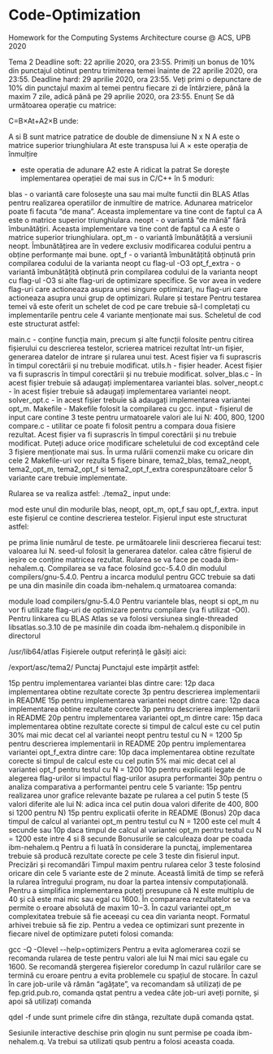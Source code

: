 # Code-Optimization
Homework for the Computing Systems Architecture course @ ACS, UPB 2020

Tema 2
Deadline soft: 22 aprilie 2020, ora 23:55. Primiți un bonus de 10% din punctajul obtinut pentru trimiterea temei înainte de 22 aprilie 2020, ora 23:55.
Deadline hard: 29 aprilie 2020, ora 23:55. Veți primi o depunctare de 10% din punctajul maxim al temei pentru fiecare zi de întârziere, până la maxim 7 zile, adică până pe 29 aprilie 2020, ora 23:55.
Enunț
Se dă următoarea operație cu matrice:

C=B×At+A2×B
unde:

A si B sunt matrice patratice de double de dimensiune N x N
A este o matrice superior triunghiulara
At este transpusa lui A
× este operația de înmulțire
+ este operatia de adunare
A2 este A ridicat la patrat
Se dorește implementarea operației de mai sus in C/C++ în 5 moduri:

blas - o variantă care folosește una sau mai multe functii din BLAS Atlas pentru realizarea operatiilor de inmultire de matrice. Adunarea matricelor poate fi facuta “de mana”. Aceasta implementare va tine cont de faptul ca A este o matrice superior triunghiulara.
neopt - o variantă “de mână” fără îmbunătățiri. Aceasta implementare va tine cont de faptul ca A este o matrice superior triunghiulara.
opt_m - o variantă îmbunătățită a versiunii neopt. Îmbunătățirea are în vedere exclusiv modificarea codului pentru a obține performanțe mai bune.
opt_f - o variantă îmbunătățită obținută prin compilarea codului de la varianta neopt cu flag-ul -O3
opt_f_extra - o variantă îmbunătățită obținută prin compilarea codului de la varianta neopt cu flag-ul -O3 si alte flag-uri de optimizare specifice. Se vor avea in vedere flag-uri care actioneaza asupra unei singure optimizari, nu flag-uri care actioneaza asupra unui grup de optimizari.
Rulare și testare
Pentru testarea temei vă este oferit un schelet de cod pe care trebuie să-l completați cu implementarile pentru cele 4 variante menționate mai sus. Scheletul de cod este structurat astfel:

main.c - conține funcția main, precum și alte funcții folosite pentru citirea fișierului cu descrierea testelor, scrierea matricei rezultat într-un fișier, generarea datelor de intrare și rularea unui test. Acest fișier va fi suprascris în timpul corectării și nu trebuie modificat.
utils.h - fișier header. Acest fișier va fi suprascris în timpul corectării și nu trebuie modificat.
solver_blas.c - în acest fișier trebuie să adaugați implementarea variantei blas.
solver_neopt.c - în acest fișier trebuie să adaugați implementarea variantei neopt.
solver_opt.c - în acest fișier trebuie să adaugați implementarea variantei opt_m.
Makefile - Makefile folosit la compilarea cu gcc.
input - fișierul de input care contine 3 teste pentru urmatoarele valori ale lui N: 400, 800, 1200
compare.c - utilitar ce poate fi folosit pentru a compara doua fisiere rezultat. Acest fișier va fi suprascris în timpul corectării și nu trebuie modificat.
Puteți aduce orice modificare scheletului de cod exceptând cele 3 fișiere menționate mai sus.
În urma rulării comenzii make cu oricare din cele 2 Makefile-uri vor rezulta 5 fișere binare, tema2_blas, tema2_neopt, tema2_opt_m, tema2_opt_f si tema2_opt_f_extra corespunzătoare celor 5 variante care trebuie implementate.

Rularea se va realiza astfel:
./tema2_<mod> input 
unde:

mod este unul din modurile blas, neopt, opt_m, opt_f sau opt_f_extra.
input este fișierul ce contine descrierea testelor.
Fișierul input este structurat astfel:

pe prima linie numărul de teste.
pe următoarele linii descrierea fiecarui test:
valoarea lui N.
seed-ul folosit la generarea datelor.
calea către fișierul de ieșire ce conține matricea rezultat.
Rularea se va face pe coada ibm-nehalem.q. Compilarea se va face folosind gcc-5.4.0 din modulul compilers/gnu-5.4.0. Pentru a incarca modulul pentru GCC trebuie sa dati pe una din masinile din coada ibm-nehalem.q urmatoarea comanda:

 module load compilers/gnu-5.4.0 
Pentru variantele blas, neopt si opt_m nu vor fi utilizate flag-uri de optimizare pentru compilare (va fi utilizat -O0). Pentru linkarea cu BLAS Atlas se va folosi versiunea single-threaded libsatlas.so.3.10 de pe masinile din coada ibm-nehalem.q disponibile in directorul

/usr/lib64/atlas
Fișierele output referință le găsiți aici:

 /export/asc/tema2/
Punctaj
Punctajul este impărțit astfel:

15p pentru implementarea variantei blas dintre care:
12p daca implementarea obtine rezultate corecte
3p pentru descrierea implementarii in README
15p pentru implementarea variantei neopt dintre care:
12p daca implementarea obtine rezultate corecte
3p pentru descrierea implementarii in README
20p pentru implementarea variantei opt_m dintre care:
15p daca implementarea obtine rezultate corecte si timpul de calcul este cu cel putin 30% mai mic decat cel al variantei neopt pentru testul cu N = 1200
5p pentru descrierea implementarii in README
20p pentru implementarea variantei opt_f_extra dintre care:
10p daca implementarea obtine rezultate corecte si timpul de calcul este cu cel putin 5% mai mic decat cel al variantei opt_f pentru testul cu N = 1200
10p pentru explicatii legate de alegerea flag-urilor si impactul flag-urilor asupra performantei
30p pentru o analiza comparativa a performantei pentru cele 5 variante:
15p pentru realizarea unor grafice relevante bazate pe rularea a cel putin 5 teste (5 valori diferite ale lui N: adica inca cel putin doua valori diferite de 400, 800 si 1200 pentru N)
15p pentru explicatii oferite in README
(Bonus)
20p daca timpul de calcul al variantei opt_m pentru testul cu N = 1200 este cel mult 4 secunde sau
10p daca timpul de calcul al variantei opt_m pentru testul cu N = 1200 este intre 4 si 8 secunde
Bonusurile se calculeaza doar pe coada ibm-nehalem.q
Pentru a fi luată în considerare la punctaj, implementarea trebuie să producă rezultate corecte pe cele 3 teste din fisierul input.
Precizări și recomandări
Timpul maxim pentru rularea celor 3 teste folosind oricare din cele 5 variante este de 2 minute. Această limită de timp se referă la rularea întregului program, nu doar la partea intensiv computațională.
Pentru a simplifica implementarea puteți presupune că N este multiplu de 40 și că este mai mic sau egal cu 1600.
În compararea rezultatelor se va permite o eroare absolută de maxim 10−3.
În cazul variantei opt_m complexitatea trebuie să fie aceeași cu cea din varianta neopt.
Formatul arhivei trebuie să fie zip.
Pentru a vedea ce optimizari sunt prezente in fiecare nivel de optimizare puteti folosi comanda:

 gcc -Q -Olevel --help=optimizers 
Pentru a evita aglomerarea cozii se recomanda rularea de teste pentru valori ale lui N mai mici sau egale cu 1600.
Se recomandă ștergerea fișierelor coredump în cazul rulărilor care se termină cu eroare pentru a evita problemele cu spațiul de stocare.
În cazul în care job-urile vă rămân “agățate”, va recomandam să utilizați de pe fep.grid.pub.ro, comanda
 qstat 
pentru a vedea câte job-uri aveți pornite, și apoi să utilizați comanda

qdel -f <id-sesiune> 
unde <id-sesiune> sunt primele cifre din stânga, rezultate după comanda qstat.

Sesiunile interactive deschise prin qlogin nu sunt permise pe coada ibm-nehalem.q. Va trebui sa utilizati qsub pentru a folosi aceasta coada.
